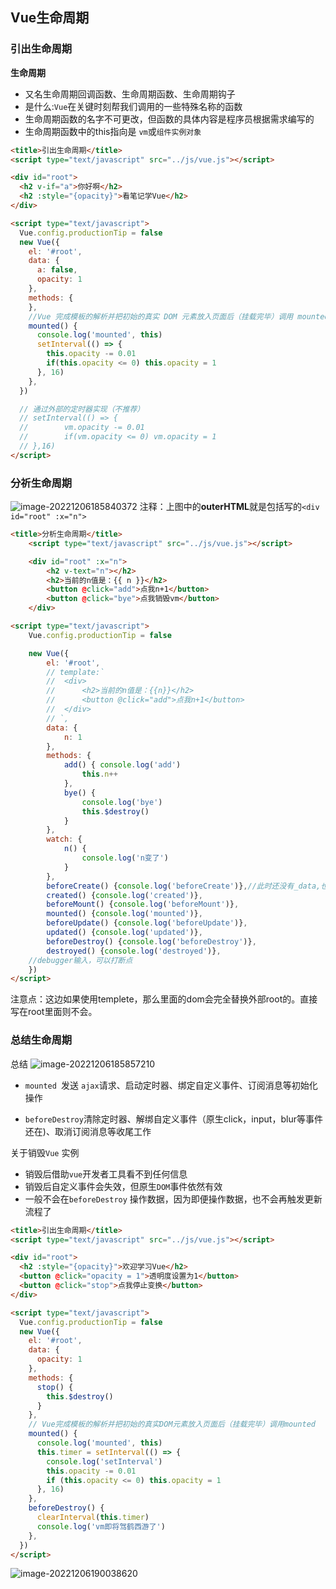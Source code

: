 ## Vue生命周期
### 引出生命周期
**生命周期**

- 又名生命周期回调函数、生命周期函数、生命周期钩子
- 是什么:`Vue`在关键时刻帮我们调用的一些特殊名称的函数
- 生命周期函数的名字不可更改，但函数的具体内容是程序员根据需求编写的
- 生命周期函数中的this指向是 `vm`或`组件实例对象`

```html
<title>引出生命周期</title>
<script type="text/javascript" src="../js/vue.js"></script>

<div id="root">
  <h2 v-if="a">你好啊</h2>
  <h2 :style="{opacity}">看笔记学Vue</h2>
</div>

<script type="text/javascript">
  Vue.config.productionTip = false
  new Vue({
    el: '#root',
    data: {
      a: false,
      opacity: 1
    },
    methods: {
    },
    //Vue 完成模板的解析并把初始的真实 DOM 元素放入页面后（挂载完毕）调用 mounted
    mounted() {
      console.log('mounted', this)
      setInterval(() => {
        this.opacity -= 0.01
        if(this.opacity <= 0) this.opacity = 1
      }, 16)
    },
  })

  // 通过外部的定时器实现（不推荐）
  // setInterval(() => {
  // 		vm.opacity -= 0.01
  // 		if(vm.opacity <= 0) vm.opacity = 1
  // },16)
</script>
```

### 分祈生命周期
![image-20221206185840372](https://october-x-image-host.oss-cn-hangzhou.aliyuncs.com/markdown-imgsimage-20221206185840372.png)
注释：上图中的**outerHTML**就是包括写的`<div id="root" :x="n">`

```html
<title>分析生命周期</title>
	<script type="text/javascript" src="../js/vue.js"></script>

	<div id="root" :x="n">
		<h2 v-text="n"></h2>
		<h2>当前的n值是：{{ n }}</h2>
		<button @click="add">点我n+1</button>
		<button @click="bye">点我销毁vm</button>
	</div>

<script type="text/javascript">
	Vue.config.productionTip = false

	new Vue({
		el: '#root',
		// template:`
		// 	<div>
		// 		<h2>当前的n值是：{{n}}</h2>
		// 		<button @click="add">点我n+1</button>
		// 	</div>
		// `,
		data: {
			n: 1
		},
		methods: {
			add() { console.log('add')
				this.n++
			},
			bye() {
				console.log('bye')
				this.$destroy()
			}
		},
		watch: {
			n() {
				console.log('n变了')
			}
		},
		beforeCreate() {console.log('beforeCreate')},//此时还没有_data,也没有对应的方法
		created() {console.log('created')},
		beforeMount() {console.log('beforeMount')},
		mounted() {console.log('mounted')},
		beforeUpdate() {console.log('beforeUpdate')},
		updated() {console.log('updated')},
		beforeDestroy() {console.log('beforeDestroy')},
		destroyed() {console.log('destroyed')},
    //debugger输入，可以打断点
	})
</script>
```
注意点：这边如果使用templete，那么里面的dom会完全替换外部root的。直接写在root里面则不会。
### 总结生命周期
总结
![image-20221206185857210](https://october-x-image-host.oss-cn-hangzhou.aliyuncs.com/markdown-imgsimage-20221206185857210.png)

- `mounted `发送 `ajax`请求、启动定时器、绑定自定义事件、订阅消息等初始化操作

- `beforeDestroy`清除定时器、解绑自定义事件（原生click，input，blur等事件还在)、取消订阅消息等收尾工作

关于销毁`Vue` 实例

- 销毁后借助`vue`开发者工具看不到任何信息
- 销毁后自定义事件会失效，但原生`DOM`事件依然有效
- 一般不会在`beforeDestroy` 操作数据，因为即便操作数据，也不会再触发更新流程了

```html
<title>引出生命周期</title>
<script type="text/javascript" src="../js/vue.js"></script>

<div id="root">
  <h2 :style="{opacity}">欢迎学习Vue</h2>
  <button @click="opacity = 1">透明度设置为1</button>
  <button @click="stop">点我停止变换</button>
</div>

<script type="text/javascript">
  Vue.config.productionTip = false
  new Vue({
    el: '#root',
    data: {
      opacity: 1
    },
    methods: {
      stop() {
        this.$destroy()
      }
    },
    // Vue完成模板的解析并把初始的真实DOM元素放入页面后（挂载完毕）调用mounted
    mounted() {
      console.log('mounted', this)
      this.timer = setInterval(() => {
        console.log('setInterval')
        this.opacity -= 0.01
        if (this.opacity <= 0) this.opacity = 1
      }, 16)
    },
    beforeDestroy() {
      clearInterval(this.timer)
      console.log('vm即将驾鹤西游了')
    },
  })
</script>
```
![image-20221206190038620](https://october-x-image-host.oss-cn-hangzhou.aliyuncs.com/markdown-imgsimage-20221206190038620.png)

